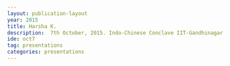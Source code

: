 ```yaml
---
layout: publication-layout
year: 2015
title: Harsha K.
description:  7th October, 2015. Indo-Chinese Conclave IIT-Gandhinagar. Presented by Harsha K.
ide: oct7
tag: presentations
categories: presentations
---
```

